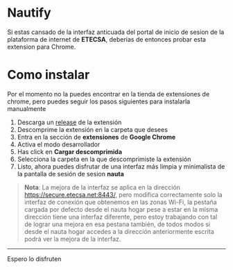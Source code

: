# Nautify

Si estas cansado de la interfaz anticuada del portal de inicio de sesion de la plataforma de internet de **ETECSA**, deberias de entonces probar esta extension para Chrome.

# Como instalar

Por el momento no la puedes encontrar en la tienda de extensiones de chrome, pero puedes seguir los pasos siguientes para instalarla manualmente

1. Descarga un [release](https://github.com/riolp9991/nautify/releases) de la extensión
2. Descomprime la extensión en la carpeta que desees
3. Entra en la sección  de **extensiones** de **Google Chrome**
4. Activa el modo desarrollador
5. Has click en **Cargar descomprimida**
6. Selecciona la carpeta en la que descomprimiste la extensión
7. Listo, ahora puedes disfrutar de una interfaz más  limpia y minimalista de la pantalla de sesión  de sesion **nauta**

> **Nota**: La mejora de la interfaz se aplica en la dirección https://secure.etecsa.net:8443/, pero modifica correctamente solo la interfaz de conexión que obtenemos en las zonas Wi-Fi, la pestaña cargada por defecto desde el nauta hogar pese a estar en la misma dirección tiene una interfaz diferente, pero estoy trabajando con tal de lograr una mejora en esa pestana también, de todos modos si desde el nauta hogar accedes a la dirección anteriormente escrita podrá ver la mejora de la interfaz.

___

Espero lo disfruten 